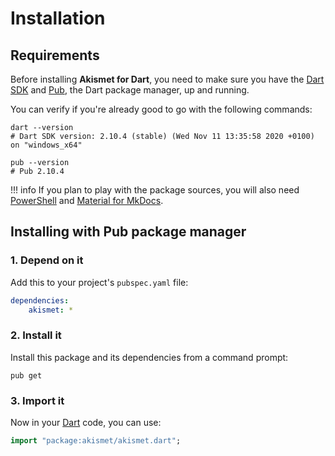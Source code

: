 # Installation

## Requirements
Before installing **Akismet for Dart**, you need to make sure you have the [Dart SDK](https://dart.dev/tools/sdk)
and [Pub](https://dart.dev/tools/pub), the Dart package manager, up and running.

You can verify if you're already good to go with the following commands:

``` shell
dart --version
# Dart SDK version: 2.10.4 (stable) (Wed Nov 11 13:35:58 2020 +0100) on "windows_x64"

pub --version
# Pub 2.10.4
```

!!! info
	If you plan to play with the package sources, you will also need
	[PowerShell](https://docs.microsoft.com/en-us/powershell) and [Material for MkDocs](https://squidfunk.github.io/mkdocs-material).

## Installing with Pub package manager

### 1. Depend on it
Add this to your project's `pubspec.yaml` file:

``` yaml
dependencies:
	akismet: *
```

### 2. Install it
Install this package and its dependencies from a command prompt:

``` shell
pub get
```

### 3. Import it
Now in your [Dart](https://dart.dev) code, you can use:

``` dart
import "package:akismet/akismet.dart";
```
